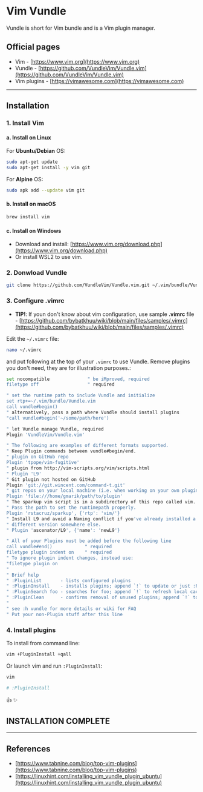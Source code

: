 # Vim Vundle

Vundle is short for Vim bundle and is a Vim plugin manager.

## Official pages

* Vim - [https://www.vim.org](https://www.vim.org)
* Vundle - [https://github.com/VundleVim/Vundle.vim](https://github.com/VundleVim/Vundle.vim)
* Vim plugins - [https://vimawesome.com](https://vimawesome.com)

---

## Installation

### 1. Install Vim

#### a. Install on **Linux**

For **Ubuntu/Debian** OS:

```bash
sudo apt-get update
sudo apt-get install -y vim git
```

For **Alpine** OS:

```bash
sudo apk add --update vim git
```

#### b. Install on **macOS**

```zsh
brew install vim
```

#### c. Install on **Windows**

* Download and install: [https://www.vim.org/download.php](https://www.vim.org/download.php)
* Or install WSL2 to use vim.

### 2. Donwload Vundle

```sh
git clone https://github.com/VundleVim/Vundle.vim.git ~/.vim/bundle/Vundle.vim
```

### 3. Configure .vimrc

* **TIP!**: If youn don't know about vim configuration, use sample **.vimrc** file - [https://github.com/bybatkhuu/wiki/blob/main/files/samples/.vimrc](https://github.com/bybatkhuu/wiki/blob/main/files/samples/.vimrc)

Edit the `~/.vimrc` file:

```sh
nano ~/.vimrc
```

and put following at the top of your `.vimrc` to use Vundle. Remove plugins you don't need, they are for illustration purposes.:

```sh
set nocompatible              " be iMproved, required
filetype off                  " required

" set the runtime path to include Vundle and initialize
set rtp+=~/.vim/bundle/Vundle.vim
call vundle#begin()
" alternatively, pass a path where Vundle should install plugins
"call vundle#begin('~/some/path/here')

" let Vundle manage Vundle, required
Plugin 'VundleVim/Vundle.vim'

" The following are examples of different formats supported.
" Keep Plugin commands between vundle#begin/end.
" plugin on GitHub repo
Plugin 'tpope/vim-fugitive'
" plugin from http://vim-scripts.org/vim/scripts.html
" Plugin 'L9'
" Git plugin not hosted on GitHub
Plugin 'git://git.wincent.com/command-t.git'
" git repos on your local machine (i.e. when working on your own plugin)
Plugin 'file:///home/gmarik/path/to/plugin'
" The sparkup vim script is in a subdirectory of this repo called vim.
" Pass the path to set the runtimepath properly.
Plugin 'rstacruz/sparkup', {'rtp': 'vim/'}
" Install L9 and avoid a Naming conflict if you've already installed a
" different version somewhere else.
" Plugin 'ascenator/L9', {'name': 'newL9'}

" All of your Plugins must be added before the following line
call vundle#end()            " required
filetype plugin indent on    " required
" To ignore plugin indent changes, instead use:
"filetype plugin on
"
" Brief help
" :PluginList       - lists configured plugins
" :PluginInstall    - installs plugins; append `!` to update or just :PluginUpdate
" :PluginSearch foo - searches for foo; append `!` to refresh local cache
" :PluginClean      - confirms removal of unused plugins; append `!` to auto-approve removal
"
" see :h vundle for more details or wiki for FAQ
" Put your non-Plugin stuff after this line
```

### 4. Install plugins

To install from command line:

```sh
vim +PluginInstall +qall
```

Or launch vim and run `:PluginInstall`:

```sh
vim

# :PluginInstall
```

:thumbsup: :sparkles:

## INSTALLATION COMPLETE

---

## References

* [https://www.tabnine.com/blog/top-vim-plugins](https://www.tabnine.com/blog/top-vim-plugins)
* [https://linuxhint.com/installing_vim_vundle_plugin_ubuntu](https://linuxhint.com/installing_vim_vundle_plugin_ubuntu)

